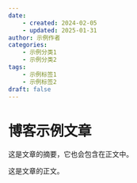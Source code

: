 ```yaml
---
date: 
    - created: 2024-02-05
    - updated: 2025-01-31
author: 示例作者
categories:
    - 示例分类1
    - 示例分类2
tags:
    - 示例标签1
    - 示例标签2
draft: false
---
```


# 博客示例文章

这是文章的摘要，它也会包含在正文中。

<!-- more -->

这是文章的正文。

